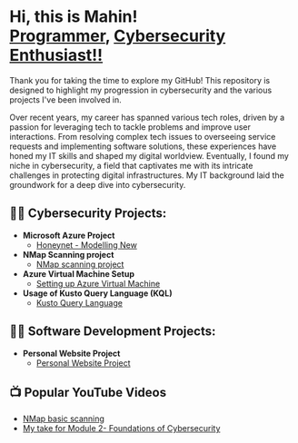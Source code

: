 <h1>Hi, this is Mahin! <br/><a href="https://github.com/mahin12">Programmer</a>, <a href="https://www.linkedin.com/in/mahin-arafat/">Cybersecurity Enthusiast!!</a></h1>

<p>Thank you for taking the time to explore my GitHub! This repository is designed to highlight my progression in cybersecurity and the various projects I've been involved in.</p>

Over recent years, my career has spanned various tech roles, driven by a passion for leveraging tech to tackle problems and improve user interactions. From resolving complex tech issues to overseeing service requests and implementing software solutions, these experiences have honed my IT skills and shaped my digital worldview. Eventually, I found my niche in cybersecurity, a field that captivates me with its intricate challenges in protecting digital infrastructures. My IT background laid the groundwork for a deep dive into cybersecurity.

<h2>👨‍💻 Cybersecurity Projects:</h2>

- <b>Microsoft Azure Project</b>
  - [Honeynet - Modelling New](https://github.com/mahin12/Kusto-Query-Language)
- <b>NMap Scanning project</b>
  - [NMap scanning project](https://youtu.be/i-rUcpROfUY?si=vmy_5GWlDh7Xid4V)
- <b>Azure Virtual Machine Setup</b>
  - [Setting up Azure Virtual Machine](https://github.com/mahin12/Azure-Virtual-Machines)
- <b>Usage of Kusto Query Language (KQL)</b>
  - [Kusto Query Language](https://github.com/mahin12/Kusto-Query-Language)


<h2>👨‍💻 Software Development Projects:</h2>

- <b>Personal Website Project</b>
  - [Personal Website Project](https://mdmahinarafat.netlify.app/)

<h2>📺 Popular YouTube Videos</h2>

- [NMap basic scanning](https://www.youtube.com/watch?v=i-rUcpROfUY)
- [My take for Module 2- Foundations of Cybersecurity](https://www.youtube.com/watch?v=TpMDvxs_dWQ)


